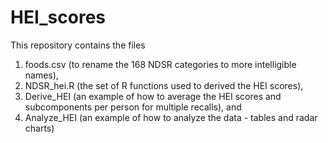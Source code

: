 # HEI_scores
This repository contains the files 
1. foods.csv (to rename the 168 NDSR categories to more intelligible names), 
2. NDSR_hei.R (the set of R functions used to derived the HEI scores),
3. Derive_HEI (an example of how to average the HEI scores and subcomponents per person for multiple recalls), and
4. Analyze_HEI (an example of how to analyze the data - tables and radar charts)
